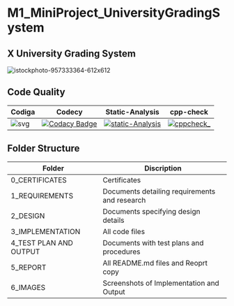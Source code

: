 # M1_MiniProject_UniversityGradingSystem
 
 
 ##   X University Grading System
![istockphoto-957333364-612x612](https://user-images.githubusercontent.com/46382398/153377328-84fadd7d-d85d-4b18-857b-c4d449e81900.jpg)


## Code Quality

| Codiga   | Codecy | Static-Analysis | cpp-check |
| ------------- | ------------- | ------- |--------|
|![svg](https://user-images.githubusercontent.com/46382398/153545576-d6fb7338-aaaa-4c0b-87d2-d035cb33fdde.svg) | [![Codacy Badge](https://app.codacy.com/project/badge/Grade/c66c4cabeda840f5a6db00c91dd1d49a)](https://www.codacy.com/gh/aamirsohailkhan/M1_MiniProject_UniversityGradingSystem/dashboard?utm_source=github.com&amp;utm_medium=referral&amp;utm_content=aamirsohailkhan/M1_MiniProject_UniversityGradingSystem&amp;utm_campaign=Badge_Grade)  | [![static-Analysis](https://github.com/aamirsohailkhan/M1_MiniProject_UniversityGradingSystem/actions/workflows/cppcheck.yml/badge.svg)](https://github.com/aamirsohailkhan/M1_MiniProject_UniversityGradingSystem/actions/workflows/cppcheck.yml) | [![cppcheck_](https://github.com/aamirsohailkhan/M1_MiniProject_UniversityGradingSystem/actions/workflows/cpp_check.yml/badge.svg)](https://github.com/aamirsohailkhan/M1_MiniProject_UniversityGradingSystem/actions/workflows/cpp_check.yml) |




##  Folder Structure

| Folder   | Discription |
| ------------- | ------------- |
| 0_CERTIFICATES | Certificates  |
| 1_REQUIREMENTS  | Documents detailing requirements and research  |
| 2_DESIGN | Documents specifying design details |
| 3_IMPLEMENTATION | All code files |
| 4_TEST PLAN AND OUTPUT | Documents with test plans and procedures |
| 5_REPORT | All README.md files and Reoprt copy |
| 6_IMAGES | Screenshots of Implementation and Output |
